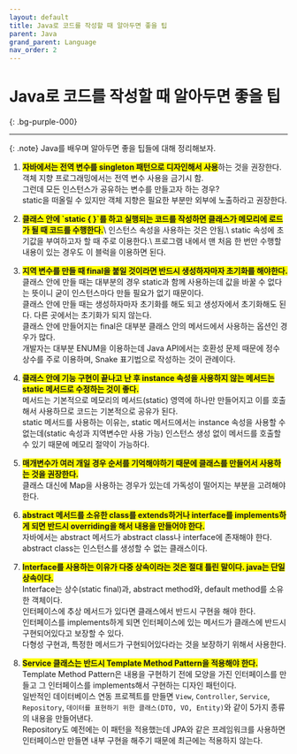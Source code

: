 ```yaml
---
layout: default
title: Java로 코드를 작성할 때 알아두면 좋을 팁
parent: Java
grand_parent: Language
nav_order: 2
---
```


# **Java로 코드를 작성할 때 알아두면 좋을 팁**

{: .bg-purple-000}

---

{: .note}
Java를 배우며 알아두면 좋을 팁들에 대해 정리해보자.

1. <span style="background-color:yellow;  font-weight:700">자바에서는 전역 변수를 singleton 패턴으로 디자인해서 사용</span>하는 것을 권장한다.\
   객체 지향 프로그래밍에서는 전역 변수 사용을 금기시 함.\
    그런데 모든 인스턴스가 공유하는 변수를 만들고자 하는 경우?\
    static을 떠올릴 수 있지만 객체 지향은 필요한 부분만 외부에 노출하라고 권장한다.

2. <span style="background-color:yellow;  font-weight:700">
   클래스 안에 `static { }`를 하고 실행되는 코드를 작성하면 클래스가 메모리에 로드가 될 때 코드를 수행한다.</span>\
      인스턴스 속성을 사용하는 것은 안됨.\
      static 속성에 초기값을 부여하고자 할 때 주로 이용한다.\
      프로그램 내에서 맨 처음 한 번만 수행할 내용이 있는 경우도 이 블럭을 이용하면 된다.

3. <span style="background-color:yellow;  font-weight:700">지역 변수를 만들 때 final을 붙일 것이라면 반드시 생성하자마자 초기화를 해야한다.</span>\
   클래스 안에 만들 때는 대부분의 경우 static과 함께 사용하는데 값을 바꿀 수 없다는 뜻이니 굳이 인스턴스마다 만들 필요가 없기 때문이다.\
   클래스 안에 만들 때는 생성하자마자 초기화를 해도 되고 생성자에서 초기화해도 된다. 다른 곳에서는 초기화가 되지 않는다.\
   클래스 안에 만들어지는 final은 대부분 클래스 안의 메서드에서 사용하는 옵션인 경우가 많다.\
   개발자는 대부분 ENUM을 이용하는데 Java API에서는 호환성 문제 때문에 정수 상수를 주로 이용하며, Snake 표기법으로 작성하는 것이 관례이다.

4. <span style="background-color:yellow;  font-weight:700">클래스 안에 기능 구현이 끝나고 난 후 instance 속성을 사용하지 않는 메서드는 static 메서드로 수정하는 것이 좋다.</span>\
   메서드는 기본적으로 메모리의 메서드(static) 영역에 하나만 만들어지고 이를 호출해서 사용하므로 코드는 기본적으로 공유가 된다.\
   static 메서드를 사용하는 이유는, static 메서드에서는 instance 속성을 사용할 수 없는데(static 속성과 지역변수만 사용 가능) 인스턴스 생성 없이 메서드를 호출할 수 있기 때문에 메모리 절약이 가능하다.

5. <span style="background-color:yellow;  font-weight:700">매개변수가 여러 개일 경우 순서를 기억해야하기 때문에 클래스를 만들어서 사용하는 것을 권장한다.</span>\
   클래스 대신에 Map을 사용하는 경우가 있는데 가독성이 떨어지는 부분을 고려해야 한다.

6. <span style="background-color:yellow;  font-weight:700">abstract 메서드를 소유한 class를 extends하거나 interface를 implements하게 되면 반드시 overriding을 해서 내용을 만들어야 한다.</span>\
   자바에서는 abstract 메서드가 abstract class나 interface에 존재해야 한다.\
   abstract class는 인스턴스를 생성할 수 없는 클래스이다.

7. <span style="background-color:yellow;  font-weight:700">Interface를 사용하는 이유가 다중 상속이라는 것은 절대 틀린 말이다. java는 단일 상속이다.</span>\
   Interface는 상수(static final)과, abstract method와, default method를 소유한 객체이다.\
   인터페이스에 추상 메서드가 있다면 클래스에서 반드시 구현을 해야 한다.\
   인터페이스를 implements하게 되면 인터페이스에 있는 메서드가 클래스에 반드시 구현되어있다고 보장할 수 있다.\
   다형성 구현과, 특정한 메서드가 구현되어있다라는 것을 보장하기 위해서 사용한다.

8. <span style="background-color:yellow;  font-weight:700">Service 클래스는 반드시 Template Method Pattern을 적용해야 한다.</span>\
   Template Method Pattern은 내용을 구현하기 전에 모양을 가진 인터페이스를 만들고 그 인터페이스를 implements해서 구현하는 디자인 패턴이다.\
   일반적인 데이터베이스 연동 프로젝트를 만들면 `View`, `Controller`, `Service`, `Repository`, `데이터를 표현하기 위한 클래스(DTO, VO, Entity)`와 같이 5가지 종류의 내용을 만들어낸다.\
   Repository도 예전에는 이 패턴을 적용했는데 JPA와 같은 프레임워크를 사용하면 인터페이스만 만들면 내부 구현을 해주기 때문에 최근에는 적용하지 않는다.
